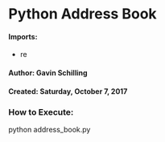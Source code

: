 # **Python** Address Book
#### Imports:
- re
#### Author: Gavin Schilling
#### Created: Saturday, October 7, 2017


### **How to Execute:**
python address_book.py
